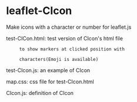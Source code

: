 # leaflet-CIcon
Make icons with a character or number for leaflet.js

test-CICon.html: test version of CIcon's html file

		 to show markers at clicked position with
		 
		 characters(Emoji is available)
		 
test-CIcon.js:   an example of CIcon

map.css:	 css file for test-CIcon.html

CIcon.js:	 definition of CIcon

